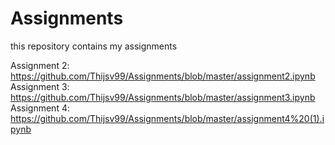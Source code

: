 # Assignments
this repository contains my assignments

Assignment 2: https://github.com/Thijsv99/Assignments/blob/master/assignment2.ipynb
Assignment 3: https://github.com/Thijsv99/Assignments/blob/master/assignment3.ipynb
Assignment 4: https://github.com/Thijsv99/Assignments/blob/master/assignment4%20(1).ipynb
